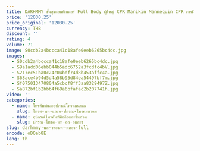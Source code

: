 ```yaml
---
title: DARHMMY ขั้นสูงคอมพิวเตอร์ Full Body ผู้ใหญ่ CPR Manikin Mannequin CPR การฝึกอบรมรุ่น Dummy โดยไม่ต้องพิมพ์
price: '12030.25'
price_original: '12030.25'
currency: THB
discount: ''
rating: 4
volume: 71
image: S0cdb2a4bccca41c18afe0eeb6265bc4dc.jpg
images:
  - S0cdb2a4bccca41c18afe0eeb6265bc4dc.jpg
  - S9a1add06ebb044b5adc6752a3fcdfc4bV.jpg
  - S217ec51ba0c24c04bdf74d8b453affc4a.jpg
  - S68ace4b94d5d4a58b95d84ea54497bf7m.jpg
  - Sf075013470804a5cbcf8ff3aa8329497Z.jpg
  - Sa872bf1b2bbb4f69a6bfafac2b207741h.jpg
video: ''
categories:
  - name: โทรศัพท์และอุปกรณ์โทรคมนาคม
    slug: โทรศ-พท-และอ-ปกรณ-โทรคมนาคม
  - name: อุปกรณ์โทรศัพท์มือถือและชิ้นส่วน
    slug: ปกรณ-โทรศ-พท-อถ-อและช
slug: darhmmy-นส-งคอมพ-วเตอร-full
encode: oD0eb8E
lang: th
---
```

  